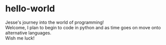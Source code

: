# hello-world
Jesse's journey into the world of programming!</br>
Welcome, I plan to begin to code in python and as time goes on move onto alternative languages.</br>
Wish me luck!
